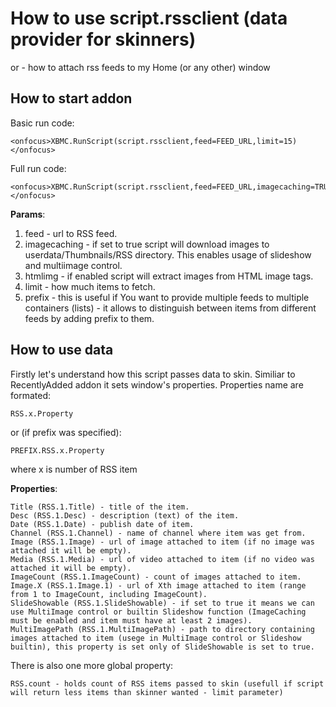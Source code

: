 # How to use script.rssclient (data provider for skinners)

or - how to attach rss feeds to my Home (or any other) window

## How to start addon

Basic run code:

	<onfocus>XBMC.RunScript(script.rssclient,feed=FEED_URL,limit=15)</onfocus>
	
Full run code:

	<onfocus>XBMC.RunScript(script.rssclient,feed=FEED_URL,imagecaching=TRUE|FALSE,htmlimg=TRUE|FALSE,limit=15,prefix=PREFIX)</onfocus>
	
**Params**:

1. feed - url to RSS feed.
2. imagecaching - if set to true script will download images to userdata/Thumbnails/RSS directory. This enables usage of slideshow and multiimage control.
3. htmlimg - if enabled script will extract images from HTML image tags.
4. limit - how much items to fetch.
5. prefix - this is useful if You want to provide multiple feeds to multiple containers (lists) - it allows to distinguish between items from different feeds by adding prefix to them.

## How to use data

Firstly let's understand how this script passes data to skin. Similiar to RecentlyAdded addon it sets window's properties. Properties name are formated:

	RSS.x.Property
	
or (if prefix was specified):

	PREFIX.RSS.x.Property
	
where x is number of RSS item

**Properties**:

	Title (RSS.1.Title) - title of the item.
	Desc (RSS.1.Desc) - description (text) of the item.
	Date (RSS.1.Date) - publish date of item.
	Channel (RSS.1.Channel) - name of channel where item was get from.
	Image (RSS.1.Image) - url of image attached to item (if no image was attached it will be empty).
	Media (RSS.1.Media) - url of video attached to item (if no video was attached it will be empty).
	ImageCount (RSS.1.ImageCount) - count of images attached to item.
	Image.X (RSS.1.Image.1) - url of Xth image attached to item (range from 1 to ImageCount, including ImageCount).
	SlideShowable (RSS.1.SlideShowable) - if set to true it means we can use MultiImage control or builtin Slideshow function (ImageCaching must be enabled and item must have at least 2 images).
	MultiImagePath (RSS.1.MultiImagePath) - path to directory containing images attached to item (usege in MultiImage control or Slideshow builtin), this property is set only of SlideShowable is set to true.

There is also one more global property:

	RSS.count - holds count of RSS items passed to skin (usefull if script will return less items than skinner wanted - limit parameter)